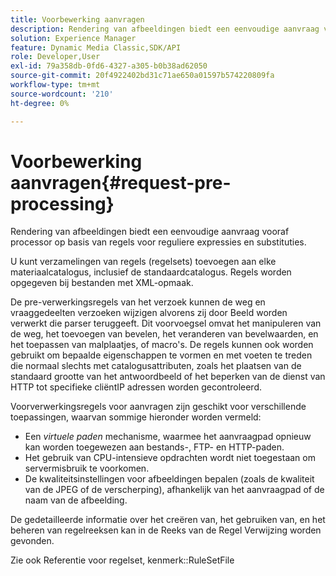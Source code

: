 ```yaml
---
title: Voorbewerking aanvragen
description: Rendering van afbeeldingen biedt een eenvoudige aanvraag vooraf processor op basis van regels voor reguliere expressies en substituties.
solution: Experience Manager
feature: Dynamic Media Classic,SDK/API
role: Developer,User
exl-id: 79a358db-0fd6-4327-a305-b0b38ad62050
source-git-commit: 20f4922402bd31c71ae650a01597b574220809fa
workflow-type: tm+mt
source-wordcount: '210'
ht-degree: 0%

---
```


# Voorbewerking aanvragen{#request-pre-processing}

Rendering van afbeeldingen biedt een eenvoudige aanvraag vooraf processor op basis van regels voor reguliere expressies en substituties.

U kunt verzamelingen van regels (regelsets) toevoegen aan elke materiaalcatalogus, inclusief de standaardcatalogus. Regels worden opgegeven bij bestanden met XML-opmaak.

De pre-verwerkingsregels van het verzoek kunnen de weg en vraaggedeelten verzoeken wijzigen alvorens zij door Beeld worden verwerkt die parser teruggeeft. Dit voorvoegsel omvat het manipuleren van de weg, het toevoegen van bevelen, het veranderen van bevelwaarden, en het toepassen van malplaatjes, of macro&#39;s. De regels kunnen ook worden gebruikt om bepaalde eigenschappen te vormen en met voeten te treden die normaal slechts met catalogusattributen, zoals het plaatsen van de standaard grootte van het antwoordbeeld of het beperken van de dienst van HTTP tot specifieke cliëntIP adressen worden gecontroleerd.

Voorverwerkingsregels voor aanvragen zijn geschikt voor verschillende toepassingen, waarvan sommige hieronder worden vermeld:

* Een *virtuele paden* mechanisme, waarmee het aanvraagpad opnieuw kan worden toegewezen aan bestands-, FTP- en HTTP-paden.
* Het gebruik van CPU-intensieve opdrachten wordt niet toegestaan om servermisbruik te voorkomen.
* De kwaliteitsinstellingen voor afbeeldingen bepalen (zoals de kwaliteit van de JPEG of de verscherping), afhankelijk van het aanvraagpad of de naam van de afbeelding.

De gedetailleerde informatie over het creëren van, het gebruiken van, en het beheren van regelreeksen kan in de Reeks van de Regel Verwijzing worden gevonden.

Zie ook Referentie voor regelset, kenmerk::RuleSetFile
